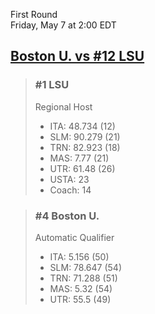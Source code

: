 First Round  
Friday, May 7 at 2:00 EDT
## [Boston U. vs #12 LSU](https://www.ncaa.com/game/5833658) 

> ### #1 LSU  
> Regional Host  
> - ITA: 48.734 (12)  
> - SLM: 90.279 (21)  
> - TRN: 82.923 (18)  
> - MAS: 7.77 (21)  
> - UTR: 61.48 (26)  
> - USTA: 23  
> - Coach: 14  

> ### #4 Boston U.  
> Automatic Qualifier  
> - ITA: 5.156 (50)  
> - SLM: 78.647 (54)  
> - TRN: 71.288 (51)  
> - MAS: 5.32 (54)  
> - UTR: 55.5 (49)  
